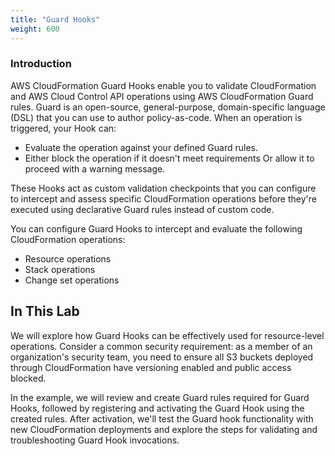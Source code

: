 ```yaml
---
title: "Guard Hooks"
weight: 600
---
```


### Introduction

AWS CloudFormation Guard Hooks enable you to validate CloudFormation and AWS Cloud Control API operations using AWS CloudFormation Guard rules. Guard is an open-source, general-purpose, domain-specific language (DSL) that you can use to author policy-as-code. When an operation is triggered, your Hook can:

* Evaluate the operation against your defined Guard rules.
* Either block the operation if it doesn't meet requirements
  Or allow it to proceed with a warning message.

These Hooks act as custom validation checkpoints that you can configure to intercept and assess specific CloudFormation operations before they're executed using declarative Guard rules instead of custom code.

You can configure Guard Hooks to intercept and evaluate the following CloudFormation operations:
* Resource operations
* Stack operations
* Change set operations

## In This Lab

We will explore how Guard Hooks can be effectively used for resource-level operations. Consider a common security requirement: as a member of an organization's security team, you need to ensure all S3 buckets deployed through CloudFormation have versioning enabled and public access blocked.

In the example, we will review and create Guard rules required for Guard Hooks, followed by registering and activating the Guard Hook using the created rules. After activation, we'll test the Guard hook functionality with new CloudFormation deployments and explore the steps for validating and troubleshooting Guard Hook invocations.
